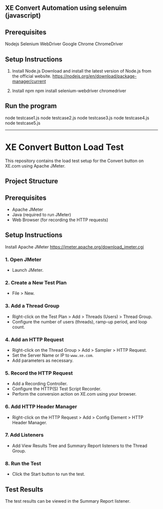 ## XE Convert Automation using selenuim (javascript)

## Prerequisites
Nodejs
Selenium WebDriver
Google Chrome 
ChromeDriver 

## Setup Instructions
1. Install Node.js
Download and install the latest version of Node.js from the official website. https://nodejs.org/en/download/package-manager/current

2. Install npm
npm install selenium-webdriver chromedriver

## Run the program
node testcase1.js
node testcase2.js
node testcase3.js
node testcase4.js
node testcase5.js

-----------------------------------------------------------------------------------------------------------------------------------------------------------------------------------------------------------------

# XE Convert Button Load Test

This repository contains the load test setup for the Convert button on XE.com using Apache JMeter.

## Project Structure
## Prerequisites

- Apache JMeter
- Java (required to run JMeter)
- Web Browser (for recording the HTTP requests)

## Setup Instructions
Install Apache JMeter https://jmeter.apache.org/download_jmeter.cgi

### 1. Open JMeter
- Launch JMeter.

### 2. Create a New Test Plan
- File > New.

### 3. Add a Thread Group
- Right-click on the Test Plan > Add > Threads (Users) > Thread Group.
- Configure the number of users (threads), ramp-up period, and loop count.

### 4. Add an HTTP Request
- Right-click on the Thread Group > Add > Sampler > HTTP Request.
- Set the Server Name or IP to `www.xe.com`.
- Add parameters as necessary.

### 5. Record the HTTP Request
- Add a Recording Controller.
- Configure the HTTP(S) Test Script Recorder.
- Perform the conversion action on XE.com using your browser.

### 6. Add HTTP Header Manager
- Right-click on the HTTP Request > Add > Config Element > HTTP Header Manager.

### 7. Add Listeners
- Add View Results Tree and Summary Report listeners to the Thread Group.

### 8. Run the Test
- Click the Start button to run the test.

## Test Results
The test results can be viewed in the Summary Report listener. 


